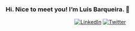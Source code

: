 ### Hi. Nice to meet you! I’m Luis Barqueira. 👋

<p align="center">
<a href="https://www.linkedin.com/in/luis-barqueira-7369092/">
<img src="https://img.shields.io/badge/-LinkedIn-%233781da" alt="LinkedIn"/></a> 
<a href="https://twitter.com/barqueira">
<img src="https://img.shields.io/badge/-Twitter-%231DA1F2" alt="Twitter" /></a>
  
  
<!--
**lbarqueira/lbarqueira** is a ✨ _special_ ✨ repository because its `README.md` (this file) appears on your GitHub profile.




Here are some ideas to get you started:

- 🔭 I’m currently working on ...
- 🌱 I’m currently learning ...
- 👯 I’m looking to collaborate on ...
- 🤔 I’m looking for help with ...
- 💬 Ask me about ...
- 📫 How to reach me: ...
- 😄 Pronouns: ...
- ⚡ Fun fact: ...
-->
